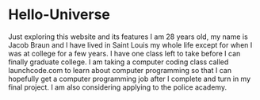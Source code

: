 Hello-Universe
==============

Just exploring this website and its features
I am 28 years old, my name is Jacob Braun and I have lived in Saint Louis my whole life except for when I was at college for a few years.  I have one class left to take before I can finally graduate college.  I am taking a computer coding class called launchcode.com to learn about computer programming so that I can hopefully get a computer programming job after I complete and turn in my final project. I am also considering applying to the police academy.
